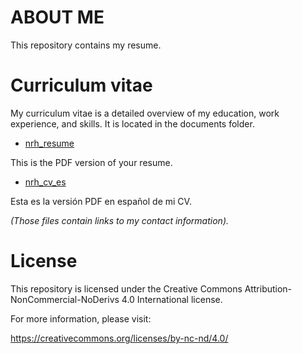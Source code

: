 # ABOUT ME
This repository contains my resume.

# Curriculum vitae
My curriculum vitae is a detailed overview of my education, work experience, and skills. It is located in the documents folder.

* [nrh_resume](documents/nrh_resume.pdf)

This is the PDF version of your resume.

* [nrh_cv_es](documents/nrh_cv_es.pdf)

Esta es la versión PDF en español de mi CV.

*(Those files contain links to my contact information).*

# License
This repository is licensed under the Creative Commons Attribution-NonCommercial-NoDerivs 4.0 International license. 

For more information, please visit: 

https://creativecommons.org/licenses/by-nc-nd/4.0/
